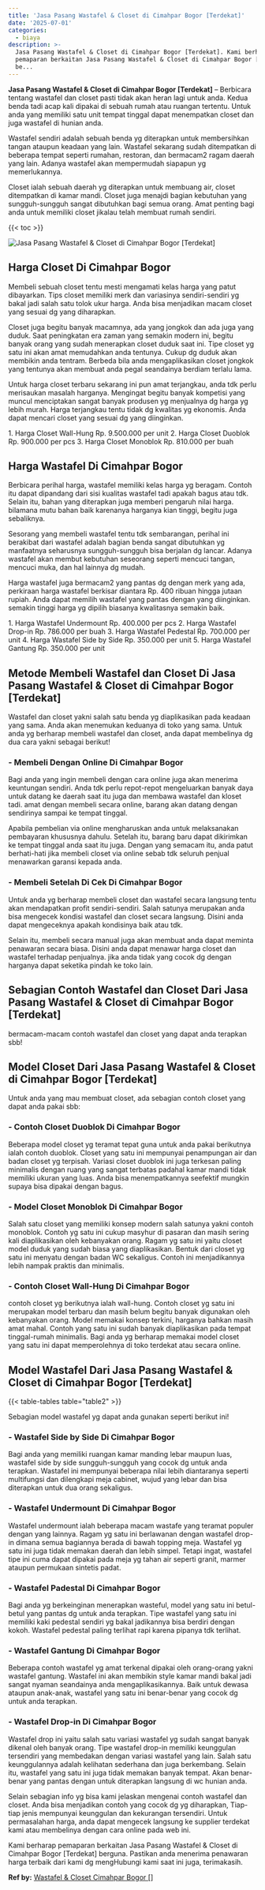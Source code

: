 ```yaml
---
title: 'Jasa Pasang Wastafel & Closet di Cimahpar Bogor [Terdekat]'
date: '2025-07-01'
categories:
  - biaya
description: >-
  Jasa Pasang Wastafel & Closet di Cimahpar Bogor [Terdekat]. Kami berharap
  pemaparan berkaitan Jasa Pasang Wastafel & Closet di Cimahpar Bogor [Terdekat]
  be...
---
```


**Jasa Pasang Wastafel & Closet di Cimahpar Bogor \[Terdekat\]** – Berbicara tentang wastafel dan closet pasti tidak akan heran lagi untuk anda. Kedua benda tadi acap kali dipakai di sebuah rumah atau ruangan tertentu. Untuk anda yang memiliki satu unit tempat tinggal dapat menempatkan closet dan juga wastafel di hunian anda.

Wastafel sendiri adalah sebuah benda yg diterapkan untuk membersihkan tangan ataupun keadaan yang lain. Wastafel sekarang sudah ditempatkan di beberapa tempat seperti rumahan, restoran, dan bermacam2 ragam daerah yang lain. Adanya wastafel akan mempermudah siapapun yg memerlukannya.

Closet ialah sebuah daerah yg diterapkan untuk membuang air, closet ditempatkan di kamar mandi. Closet juga menajdi bagian kebutuhan yang sungguh-sungguh sangat dibutuhkan bagi semua orang. Amat penting bagi anda untuk memiliki closet jikalau telah membuat rumah sendiri.

{{< toc >}}

![Jasa Pasang Wastafel & Closet di Cimahpar Bogor [Terdekat]](/images/wastafel-closet-murah11.png)

## Harga Closet Di Cimahpar Bogor

Membeli sebuah closet tentu mesti mengamati kelas harga yang patut dibayarkan. Tips closet memiliki merk dan variasinya sendiri-sendiri yg bakal jadi salah satu tolok ukur harga. Anda bisa menjadikan macam closet yang sesuai dg yang diharapkan.

Closet juga begitu banyak macamnya, ada yang jongkok dan ada juga yang duduk. Saat peningkatan era zaman yang semakin modern ini, begitu banyak orang yang sudah menerapkan closet duduk saat ini. Tipe closet yg satu ini akan amat memudahkan anda tentunya. Cukup dg duduk akan membikin anda tentram. Berbeda bila anda mengaplikasikan closet jongkok yang tentunya akan membuat anda pegal seandainya berdiam terlalu lama.

Untuk harga closet terbaru sekarang ini pun amat terjangkau, anda tdk perlu merisaukan masalah harganya. Mengingat begitu banyak kompetisi yang muncul menciptakan sangat banyak produsen yg menjualnya dg harga yg lebih murah. Harga terjangkau tentu tidak dg kwalitas yg ekonomis. Anda dapat mencari closet yang sesuai dg yang diinginkan.

1\. Harga Closet Wall-Hung Rp. 9.500.000 per unit 2. Harga Closet Duoblok Rp. 900.000 per pcs 3. Harga Closet Monoblok Rp. 810.000 per buah

## Harga Wastafel Di Cimahpar Bogor

Berbicara perihal harga, wastafel memiliki kelas harga yg beragam. Contoh itu dapat dipandang dari sisi kualitas wastafel tadi apakah bagus atau tdk. Selain itu, bahan yang diterapkan juga memberi pengaruh nilai harga. bilamana mutu bahan baik karenanya harganya kian tinggi, begitu juga sebaliknya.

Sesorang yang membeli wastafel tentu tdk sembarangan, perihal ini berakibat dari wastafel adalah bagian benda sangat dibutuhkan yg manfaatnya seharusnya sungguh-sungguh bisa berjalan dg lancar. Adanya wastafel akan membut kebutuhan seseorang seperti mencuci tangan, mencuci muka, dan hal lainnya dg mudah.

Harga wastafel juga bermacam2 yang pantas dg dengan merk yang ada, perkiraan harga wastafel berkisar diantara Rp. 400 ribuan hingga jutaan rupiah. Anda dapat memilih wastafel yang pantas dengan yang diinginkan. semakin tinggi harga yg dipilih biasanya kwalitasnya semakin baik.

1\. Harga Wastafel Undermount Rp. 400.000 per pcs 2. Harga Wastafel Drop-in Rp. 786.000 per buah 3. Harga Wastafel Pedestal Rp. 700.000 per unit 4. Harga Wastafel Side by Side Rp. 350.000 per unit 5. Harga Wastafel Gantung Rp. 350.000 per unit

## Metode Membeli Wastafel dan Closet Di Jasa Pasang Wastafel & Closet di Cimahpar Bogor \[Terdekat\]

Wastafel dan closet yakni salah satu benda yg diaplikasikan pada keadaan yang sama. Anda akan menemukan keduanya di toko yang sama. Untuk anda yg berharap membeli wastafel dan closet, anda dapat membelinya dg dua cara yakni sebagai berikut!

### \- Membeli Dengan Online Di Cimahpar Bogor

Bagi anda yang ingin membeli dengan cara online juga akan menerima keuntungan sendiri. Anda tdk perlu repot-repot mengeluarkan banyak daya untuk datang ke daerah saat itu juga dan membawa wastafel dan kloset tadi. amat dengan membeli secara online, barang akan datang dengan sendirinya sampai ke tempat tinggal.

Apabila pembelian via online mengharuskan anda untuk melaksanakan pembayaran khususnya dahulu. Setelah itu, barang baru dapat dikirimkan ke tempat tinggal anda saat itu juga. Dengan yang semacam itu, anda patut berhati-hati jika membeli closet via online sebab tdk seluruh penjual menawarkan garansi kepada anda.

### \- Membeli Setelah Di Cek Di Cimahpar Bogor

Untuk anda yg berharap membeli closet dan wastafel secara langsung tentu akan mendapatkan profit sendiri-sendiri. Salah satunya merupakan anda bisa mengecek kondisi wastafel dan closet secara langsung. Disini anda dapat mengeceknya apakah kondisinya baik atau tdk.

Selain itu, membeli secara manual juga akan membuat anda dapat meminta penawaran secara biasa. Disini anda dapat menawar harga closet dan wastafel terhadap penjualnya. jika anda tidak yang cocok dg dengan harganya dapat seketika pindah ke toko lain.

## Sebagian Contoh Wastafel dan Closet Dari Jasa Pasang Wastafel & Closet di Cimahpar Bogor \[Terdekat\]

bermacam-macam contoh wastafel dan closet yang dapat anda terapkan sbb!

## Model Closet Dari Jasa Pasang Wastafel & Closet di Cimahpar Bogor \[Terdekat\]

Untuk anda yang mau membuat closet, ada sebagian contoh closet yang dapat anda pakai sbb:

### \- Contoh Closet Duoblok Di Cimahpar Bogor

Beberapa model closet yg teramat tepat guna untuk anda pakai berikutnya ialah contoh duoblok. Closet yang satu ini mempunyai penampungan air dan badan closet yg terpisah. Variasi closet duoblok ini juga terkesan paling minimalis dengan ruang yang sangat terbatas padahal kamar mandi tidak memiliki ukuran yang luas. Anda bisa menempatkannya seefektif mungkin supaya bisa dipakai dengan bagus.

### \- Model Closet Monoblok Di Cimahpar Bogor

Salah satu closet yang memiliki konsep modern salah satunya yakni contoh monoblok. Contoh yg satu ini cukup masyhur di pasaran dan masih sering kali diaplikasikan oleh kebanyakan orang. Ragam yg satu ini yaitu closet model duduk yang sudah biasa yang diaplikasikan. Bentuk dari closet yg satu ini menyatu dengan badan WC sekaligus. Contoh ini menjadikannya lebih nampak praktis dan minimalis.

### \- Contoh Closet Wall-Hung Di Cimahpar Bogor

contoh closet yg berikutnya ialah wall-hung. Contoh closet yg satu ini merupakan model terbaru dan masih belum begitu banyak digunakan oleh kebanyakan orang. Model memakai konsep terkini, harganya bahkan masih amat mahal. Contoh yang satu ini sudah banyak diaplikasikan pada tempat tinggal-rumah minimalis. Bagi anda yg berharap memakai model closet yang satu ini dapat memperolehnya di toko terdekat atau secara online.

## Model Wastafel Dari Jasa Pasang Wastafel & Closet di Cimahpar Bogor \[Terdekat\]

{{< table-tables table="table2" >}}

Sebagian model wastafel yg dapat anda gunakan seperti berikut ini!

### \- Wastafel Side by Side Di Cimahpar Bogor

Bagi anda yang memiliki ruangan kamar manding lebar maupun luas, wastafel side by side sungguh-sungguh yang cocok dg untuk anda terapkan. Wastafel ini mempunyai beberapa nilai lebih diantaranya seperti multifungsi dan dilengkapi meja cabinet, wujud yang lebar dan bisa diterapkan untuk dua orang sekaligus.

### \- Wastafel Undermount Di Cimahpar Bogor

Wastafel undermount ialah beberapa macam wastafe yang teramat populer dengan yang lainnya. Ragam yg satu ini berlawanan dengan wastafel drop-in dimana semua bagiannya berada di bawah topping meja. Wastafel yg satu ini juga tidak memakan daerah dan lebih simpel. Tetapi ingat, wastafel tipe ini cuma dapat dipakai pada meja yg tahan air seperti granit, marmer ataupun permukaan sintetis padat.

### \- Wastafel Padestal Di Cimahpar Bogor

Bagi anda yg berkeinginan menerapkan wasteful, model yang satu ini betul-betul yang pantas dg untuk anda terapkan. Tipe wastafel yang satu ini memiliki kaki pedestal sendiri yg bakal jadikannya bisa berdiri dengan kokoh. Wastafel pedestal paling terlihat rapi karena pipanya tdk terlihat.

### \- Wastafel Gantung Di Cimahpar Bogor

Beberapa contoh wastafel yg amat terkenal dipakai oleh orang-orang yakni wastafel gantung. Wastafel ini akan membikin style kamar mandi bakal jadi sangat nyaman seandainya anda mengaplikasikannya. Baik untuk dewasa ataupun anak-anak, wastafel yang satu ini benar-benar yang cocok dg untuk anda terapkan.

### \- Wastafel Drop-in Di Cimahpar Bogor

Wastafel drop ini yaitu salah satu variasi wastafel yg sudah sangat banyak dikenal oleh banyak orang. Tipe wastafel drop-in memiliki keunggulan tersendiri yang membedakan dengan variasi wastafel yang lain. Salah satu keunggulannya adalah kelihatan sederhana dan juga berkembang. Selain itu, wastafel yang satu ini juga tidak memakan banyak tempat. Akan benar-benar yang pantas dengan untuk diterapkan langsung di wc hunian anda.

Selain sebagian info yg bisa kami jelaskan mengenai contoh wastafel dan closet. Anda bisa menjadikan contoh yang cocok dg yg diharapkan, Tiap-tiap jenis mempunyai keunggulan dan kekurangan tersendiri. Untuk permasalahan harga, anda dapat mengecek langsung ke supplier terdekat kami atau membelinya dengan cara online pada web ini.

Kami berharap pemaparan berkaitan Jasa Pasang Wastafel & Closet di Cimahpar Bogor \[Terdekat\] berguna. Pastikan anda menerima penawaran harga terbaik dari kami dg mengHubungi kami saat ini juga, terimakasih.

**Ref by:** [Wastafel & Closet Cimahpar Bogor []](https://id.wikipedia.org/wiki/Wastafel)

